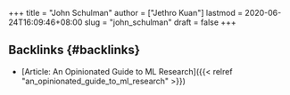 +++
title = "John Schulman"
author = ["Jethro Kuan"]
lastmod = 2020-06-24T16:09:46+08:00
slug = "john_schulman"
draft = false
+++

## Backlinks {#backlinks}

- [Article: An Opinionated Guide to ML Research]({{< relref "an_opinionated_guide_to_ml_research" >}})
